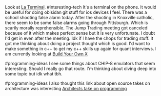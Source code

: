 Look at [La Terminal](https://youtu.be/szUm0Bf_3Xs). #interesting-tech
It's a terminal on the phone. It would be useful for doing obisidan git stuff for ios devices I feel.
There was a school shooting false alarm today. After the shooting in Knoxville catholic, there seem to be some false alarms going through Pittsburgh. Which is scarily morally reprehensible. 
The Jump Trading meeting got canceled because of it which makes perfect sense but it is very unfortunate. I doubt I'd get in even after the meeting. Idk if I have the chops for trading stuff. It got me thinking about doing a project thought which is good. I'd want to make something in c++ to get my c++ skills up again for quant interviews. I am currently looking at [Build Your Own X](https://github.com/codecrafters-io/build-your-own-x)

#programming-ideas I see some things about CHIP-8 emulators that seem interesting. Should I really go that route. I'm thinking about diving deep into some topic but idk what tbh.

#programming-ideas I also thought this link about open source takes on architecture was interesting 
[Architects take on programming](http://www.aosabook.org/en/index.html)
